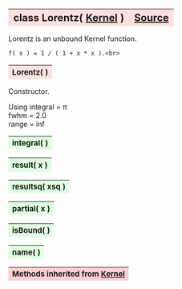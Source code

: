 ---
---
<br><br><br>

<a name="Lorentz"></a>
<table><thead style="background-color:#FFE0E0; width:100%; font-size:20px"><tr><th style="text-align:left">
<strong>class Lorentz(</strong> <a href="./Kernel.html">Kernel</a> )</th><th style="text-align:right"><a href=https://github.com/dokester/BayesicFitting/blob/master/BayesicFitting/source/kernels/Lorentz.py target=_blank>Source</a></th></tr></thead></table>
<p>

Lorentz is an unbound Kernel function.

    f( x ) = 1 / ( 1 + x * x ).<br>


<a name="Lorentz"></a>
<table><thead style="background-color:#FFE0E0; width:100%; font-size:15px"><tr><th style="text-align:left">
<strong>Lorentz(</strong> ) 
</th></tr></thead></table>
<p>

Constructor.

Using
    integral = &pi;<br>
    fwhm = 2.0<br>
    range = inf

<a name="integral"></a>
<table><thead style="background-color:#E0FFE0; width:100%; font-size:15px"><tr><th style="text-align:left">
<strong>integral(</strong> )
</th></tr></thead></table>
<p>
<a name="result"></a>
<table><thead style="background-color:#E0FFE0; width:100%; font-size:15px"><tr><th style="text-align:left">
<strong>result(</strong> x )
</th></tr></thead></table>
<p>
<a name="resultsq"></a>
<table><thead style="background-color:#E0FFE0; width:100%; font-size:15px"><tr><th style="text-align:left">
<strong>resultsq(</strong> xsq )
</th></tr></thead></table>
<p>
<a name="partial"></a>
<table><thead style="background-color:#E0FFE0; width:100%; font-size:15px"><tr><th style="text-align:left">
<strong>partial(</strong> x )
</th></tr></thead></table>
<p>
<a name="isBound"></a>
<table><thead style="background-color:#E0FFE0; width:100%; font-size:15px"><tr><th style="text-align:left">
<strong>isBound(</strong> )
</th></tr></thead></table>
<p>
<a name="name"></a>
<table><thead style="background-color:#E0FFE0; width:100%; font-size:15px"><tr><th style="text-align:left">
<strong>name(</strong> )
</th></tr></thead></table>
<p>
<table><thead style="background-color:#FFD0D0; width:100%; font-size:15px"><tr><th style="text-align:left">
<strong>Methods inherited from</strong> <a href="./Kernel.html">Kernel</a></th></tr></thead></table>


